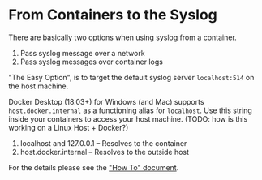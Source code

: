 # From Containers to the Syslog
<!-- Compiler: dusan.jovanovic@fisglobal.com 
[inspiration](https://www.cloudsavvyit.com/14114/how-to-connect-to-localhost-within-a-docker-container/)
-->
There are basically two options when using syslog from a container. 

1. Pass syslog message over a network
1. Pass syslog messages over container logs


"The Easy Option", is to target the default syslog server `localhost:514` on the host machine.

Docker Desktop (18.03+) for Windows (and Mac) supports `host.docker.internal` as a functioning alias for `localhost`. Use this string inside your containers to access your host machine. (TODO: how is this working on a Linux Host + Docker?)

1. localhost and 127.0.0.1 – Resolves to the container
2. host.docker.internal – Resolves to the outside host

For the details please see the ["How To" document](howto.pdf).